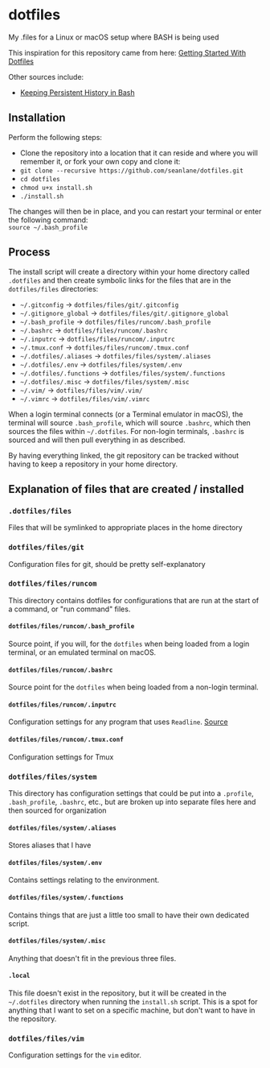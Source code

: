 # dotfiles
My .files for a Linux or macOS setup where BASH is being used

This inspiration for this repository came from here: [Getting Started With Dotfiles](https://medium.com/@webprolific/getting-started-with-dotfiles-43c3602fd789)

Other sources include:
* [Keeping Persistent History in Bash](http://eli.thegreenplace.net/2013/06/11/keeping-persistent-history-in-bash)

## Installation
Perform the following steps:  
*  Clone the repository into a location that it can reside and where you will remember it, or fork your own copy and clone it:
  * `git clone --recursive https://github.com/seanlane/dotfiles.git`
*  `cd dotfiles`
*  `chmod u+x install.sh`
*  `./install.sh`

The changes will then be in place, and you can restart your terminal or enter the following command:  
`source ~/.bash_profile`

## Process

The install script will create a directory within your home directory called `.dotfiles` and then create symbolic links for the files that are in the `dotfiles/files` directories:

* `~/.gitconfig`            -> `dotfiles/files/git/.gitconfig`
* `~/.gitignore_global`     -> `dotfiles/files/git/.gitignore_global`
* `~/.bash_profile`         -> `dotfiles/files/runcom/.bash_profile`
* `~/.bashrc`               -> `dotfiles/files/runcom/.bashrc`
* `~/.inputrc`              -> `dotfiles/files/runcom/.inputrc`
* `~/.tmux.conf`            -> `dotfiles/files/runcom/.tmux.conf`
* `~/.dotfiles/.aliases`    -> `dotfiles/files/system/.aliases`
* `~/.dotfiles/.env`        -> `dotfiles/files/system/.env`
* `~/.dotfiles/.functions`  -> `dotfiles/files/system/.functions`
* `~/.dotfiles/.misc`       -> `dotfiles/files/system/.misc`
* `~/.vim/`                 -> `dotfiles/files/vim/.vim/`
* `~/.vimrc`                -> `dotfiles/files/vim/.vimrc`

When a login terminal connects (or a Terminal emulator in macOS), the terminal will source `.bash_profile`, which will source `.bashrc`, which then sources the files within `~/.dotfiles`. For non-login terminals, `.bashrc` is sourced and will then pull everything in as described.

By having everything linked, the git repository can be tracked without having to keep a repository in your home directory.

## Explanation of files that are created / installed

### `.dotfiles/files`

Files that will be symlinked to appropriate places in the home directory

### `dotfiles/files/git`

Configuration files for git, should be pretty self-explanatory

### `dotfiles/files/runcom`

This directory contains dotfiles for configurations that are run at the start of a command, or "run command" files.

#### `dotfiles/files/runcom/.bash_profile`

Source point, if you will, for the `dotfiles` when being loaded from a login terminal, or an emulated terminal on macOS.

#### `dotfiles/files/runcom/.bashrc` 

Source point for the `dotfiles` when being loaded from a non-login terminal.

#### `dotfiles/files/runcom/.inputrc`

Configuration settings for any program that uses `Readline`. [Source](https://www.gnu.org/software/bash/manual/html_node/Readline-Init-File.html)

#### `dotfiles/files/runcom/.tmux.conf`

Configuration settings for Tmux

### `dotfiles/files/system`

This directory has configuration settings that could be put into a `.profile`, `.bash_profile`, `.bashrc`, etc., but are broken up into separate files here and then sourced for organization

#### `dotfiles/files/system/.aliases`

Stores aliases that I have

#### `dotfiles/files/system/.env`

Contains settings relating to the environment.

#### `dotfiles/files/system/.functions`

Contains things that are just a little too small to have their own dedicated script.

#### `dotfiles/files/system/.misc`

Anything that doesn't fit in the previous three files.

#### `.local`

This file doesn't exist in the repository, but it will be created in the `~/.dotfiles` directory when running the `install.sh` script. This is a spot for anything that I want to set on a specific machine, but don't want to have in the repository.

### `dotfiles/files/vim`

Configuration settings for the `vim` editor.
